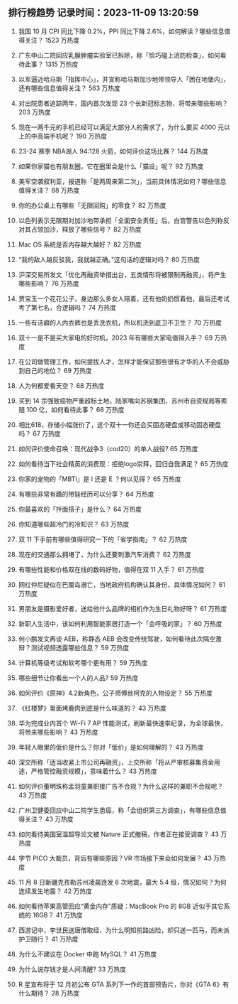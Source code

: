 
## 排行榜趋势 记录时间：2023-11-09 13:20:59
  
  1. 我国 10 月 CPI 同比下降 0.2%，PPI 同比下降 2.6%，如何解读？哪些信息值得关注？ 1523 万热度
    
  2. 广东中山二院回应乳腺肿瘤实验室已拆除，称「恰巧碰上消防检查」，如何看待此事？ 1315 万热度
    
  3. 以军逼近哈马斯「指挥中心」，并宣称哈马斯加沙地带领导人「困在地堡内」，还有哪些信息值得关注？ 563 万热度
    
  4. 对出院患者追踪两年，国内首次发现 23 个长新冠标志物，将带来哪些影响？ 203 万热度
    
  5. 现在一两千元的手机已经可以满足大部分人的需求了，为什么要买 4000 元以上的中高端手机呢？ 190 万热度
    
  6. 23-24 赛季 NBA湖人 94:128 火箭，如何评价这场比赛？ 144 万热度
    
  7. 如果你家猫也有朋友圈，它在圈里会是什么「猫设」呢？ 92 万热度
    
  8. 美军空袭叙利亚，报道称「是两周来第二次」，当前具体情况如何？哪些信息值得关注？ 88 万热度
    
  9. 你的办公桌上有哪些「无限回购」的零食？ 82 万热度
    
  10. 以色列表示无限期对加沙地带承担「全面安全责任」后，白宫警告以色列称反对其占领加沙，释放了哪些信号？ 82 万热度
    
  11. Mac OS 系统是否内存越大越好？ 82 万热度
    
  12. “我的敌人越反驳我，我就越正确。”这句话的逻辑对吗？ 80 万热度
    
  13. 沪深交易所发文「优化再融资举措出台，五类情形将被限制再融资」，将产生哪些影响？ 76 万热度
    
  14. 贾宝玉一个花花公子，身边那么多女人陪着，还有他奶奶惯着他，最后还考试考了第七名，合逻辑吗？ 74 万热度
    
  15. 一些有洁癖的人内衣裤也是丢洗衣机，所以机洗到底卫不卫生？ 70 万热度
    
  16. 双十一是不是买大家电的好时机，2023 年有哪些大家电值得入手？ 69 万热度
    
  17. 在公司做管理工作，如何提拔人才，怎样才能保证那些很有才华的人不会威胁到自己的地位？ 69 万热度
    
  18. 人为何都爱看天空？ 68 万热度
    
  19. 买到 14 宗强致癌物严重超标土地，陆家嘴向苏钢集团、苏州市自资规局等索赔 100 亿，如何看待此事？ 68 万热度
    
  20. 相比618，存储小幅涨价了，这个双十一你还会买固态硬盘或移动固态硬盘吗？ 67 万热度
    
  21. 如何评价使命召唤：现代战争3（cod20）的单人战役? 65 万热度
    
  22. 如何看待当下社会精英的消费观：拒绝logo崇拜，回归自我满足？ 65 万热度
    
  23. 你家的宠物的「MBTI」是 I 还是 E ？何以见得？ 65 万热度
    
  24. 有哪些非常有趣的带娃经历可以分享？ 64 万热度
    
  25. 你最喜欢的「拌面搭子」是什么？ 64 万热度
    
  26. 你知道哪些超冷门的冷知识？ 63 万热度
    
  27. 双 11 下手前有哪些值得研究一下的「省学指南」？ 62 万热度
    
  28. 现在的交通那么拥堵了，为什么还要刺激汽车消费？ 62 万热度
    
  29. 有哪些性能和价格双在线的数码好物，值得在双 11 入手？ 61 万热度
    
  30. 网红仲尼疑似在巴厘岛溺亡，当地政府机构确认其身份，具体情况如何？ 61 万热度
    
  31. 男朋友是摄影爱好者，送给他什么品牌的相机作为生日礼物好呀？ 61 万热度
    
  32. 新职人生活中，该如何利用智能家居打造一个「会呼吸的家」？ 60 万热度
    
  33. 何小鹏发文再谈 AEB，称静态 AEB 会改变传统驾驶，如何看待此次隔空激辩？测试视频透露哪些信息？ 59 万热度
    
  34. 计算机等级考试和软考哪个更有用？ 59 万热度
    
  35. 哪些细节让你看出一个人的人品? 59 万热度
    
  36. 如何评价《原神》4.2新角色，公子师傅丝柯克的人物设定？ 55 万热度
    
  37. 《红楼梦》里面烤鹿肉到底是什么味道的？ 43 万热度
    
  38. 华为完成业内首个 Wi-Fi 7 AP 性能测试，刷新最快速率纪录，为全球最快，将带来哪些影响？ 43 万热度
    
  39. 年轻人眼里的低价是什么？你对「低价」是如何理解的？ 43 万热度
    
  40. 深交所称「适当收紧上市公司再融资」，上交所称「将从严审核募集资金用途，严格管控融资规模」，意味着什么？ 43 万热度
    
  41. 如何评价董明珠称孟羽童兼职接广告不合规？为什么这样的兼职不合规呢？ 43 万热度
    
  42. 广州卫健委回应中山二院学生患癌，称「会组织第三方调查」，有哪些信息值得关注？ 43 万热度
    
  43. 如何看待美国室温超导论文被 Nature 正式撤稿，作者正在接受调查？ 43 万热度
    
  44. 字节 PICO 大裁员，背后有哪些原因？VR 市场接下来会如何发展？ 43 万热度
    
  45. 11 月 8 日新疆克孜勒苏州凌晨连发 6 次地震，最大 5.4 级，情况如何？为何连续发生地震？ 42 万热度
    
  46. 如何看待苹果高管回应“黄金内存”质疑：MacBook Pro 的 8GB 近似于其它系统的 16GB？ 41 万热度
    
  47. 西游记中，李世民送唐僧取经，为什么明知前路凶险，却只送一匹马，而未派护卫随行？ 41 万热度
    
  48. 为什么不建议在 Docker 中跑 MySQL？ 41 万热度
    
  49. 为什么说存钱才是人间清醒? 33 万热度
    
  50. R 星宣布将于 12 月初公布 GTA 系列下一作的首部预告片，你对《GTA 6》有什么期待？ 28 万热度
    